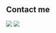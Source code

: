 <!--
## Stats

<p style="text-align: center">
<img src="https://github-readme-stats.vercel.app/api?username=LexisDG&theme=github_dark&show_icons=true&hide_border=true" alt="dev-stats" height="200">
<img src="https://github-readme-stats.vercel.app/api/top-langs/?theme=github_dark&username=LexisDG&layout=compact&hide_border=true&langs_count=10" alt="used-languages" height="200">
</p>
-->

## Contact me

<a href="mailto:alexis_dg997@protonmail.com"><img src="https://img.shields.io/badge/alexis_dg997@protonmail.com%20-%23000000.svg?&style=for-the-badge&logo=ProtonMail&logoColor=white" /></a> <a href="https://www.linkedin.com/in/alexis-dufour-grégoire/"><img src="https://img.shields.io/badge/Dufour-Grégoire%20Alexis%20-%230073b1.svg?&style=for-the-badge&logo=LinkedIn&logoColor=white" /></a>

<!--
**LexisDG/LexisDG** is a ✨ _special_ ✨ repository because its `README.md` (this file) appears on your GitHub profile.

Here are some ideas to get you started:

- 🔭 I’m currently working on ...
- 🌱 I’m currently learning ...
- 👯 I’m looking to collaborate on ...
- 🤔 I’m looking for help with ...
- 💬 Ask me about ...
- 📫 How to reach me: ...
- 😄 Pronouns: ...
- ⚡ Fun fact: ...
-->
